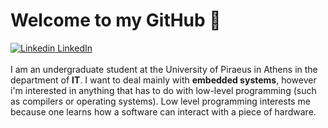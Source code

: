 # Welcome to my GitHub 👋
[![Linkedin](https://i.stack.imgur.com/gVE0j.png) LinkedIn](https://www.linkedin.com/in/constantinos-argyriou-6b5719221/)<br><br>
I am an undergraduate student at the University of Piraeus in Athens in the department of **IT**. I want to deal mainly with **embedded systems**, however i'm  interested in anything that has to do with low-level programming (such as compilers or operating systems). Low level programming interests me because one learns how a software can interact with a piece of hardware. 
